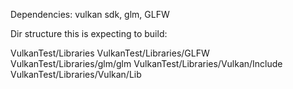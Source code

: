 Dependencies: vulkan sdk, glm, GLFW

Dir structure this is expecting to build:

VulkanTest/Libraries
VulkanTest/Libraries/GLFW
VulkanTest/Libraries/glm/glm
VulkanTest/Libraries/Vulkan/Include
VulkanTest/Libraries/Vulkan/Lib